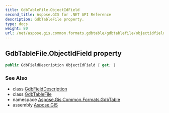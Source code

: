 ```yaml
---
title: GdbTableFile.ObjectIdField
second_title: Aspose.GIS for .NET API Reference
description: GdbTableFile property. 
type: docs
weight: 80
url: /net/aspose.gis.common.formats.gdbtable/gdbtablefile/objectidfield/
---
```

## GdbTableFile.ObjectIdField property

```csharp
public GdbFieldDescription ObjectIdField { get; }
```

### See Also

* class [GdbFieldDescription](../../gdbfielddescription/)
* class [GdbTableFile](../)
* namespace [Aspose.Gis.Common.Formats.GdbTable](../../gdbtablefile/)
* assembly [Aspose.GIS](../../../)


